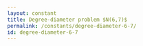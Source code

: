 ```yaml
---
layout: constant
title: Degree-diameter problem $N(6,7)$
permalink: /constants/degree-diameter-6-7/
id: degree-diameter-6-7
---
```

